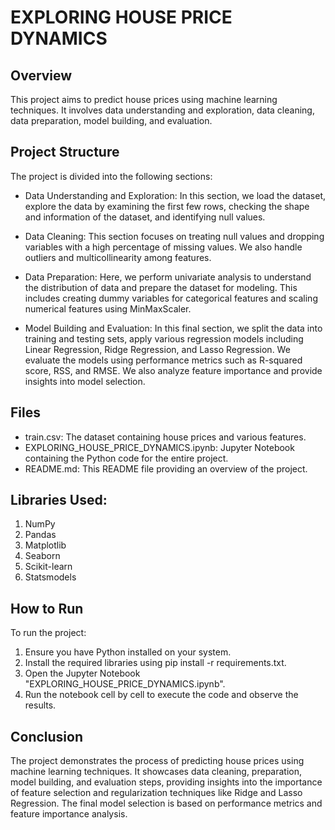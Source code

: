 # EXPLORING HOUSE PRICE DYNAMICS
## Overview
This project aims to predict house prices using machine learning techniques. It involves data understanding and exploration, data cleaning, data preparation, model building, and evaluation.

## Project Structure
The project is divided into the following sections:

- Data Understanding and Exploration: In this section, we load the dataset, explore the data by examining the first few rows, checking the shape and information of the dataset, and identifying null values.

- Data Cleaning: This section focuses on treating null values and dropping variables with a high percentage of missing values. We also handle outliers and multicollinearity among features.

- Data Preparation: Here, we perform univariate analysis to understand the distribution of data and prepare the dataset for modeling. This includes creating dummy variables for categorical features and scaling numerical features using MinMaxScaler.

- Model Building and Evaluation: In this final section, we split the data into training and testing sets, apply various regression models including Linear Regression, Ridge Regression, and Lasso Regression. We evaluate the models using performance metrics such as R-squared score, RSS, and RMSE. We also analyze feature importance and provide insights into model selection.

## Files
- train.csv: The dataset containing house prices and various features.  
- EXPLORING_HOUSE_PRICE_DYNAMICS.ipynb: Jupyter Notebook containing the Python code for the entire project.  
- README.md: This README file providing an overview of the project.

## Libraries Used:
1. NumPy  
2. Pandas  
3. Matplotlib  
4. Seaborn  
5. Scikit-learn  
6. Statsmodels  

## How to Run
To run the project:

1. Ensure you have Python installed on your system.    
2. Install the required libraries using pip install -r requirements.txt.  
3. Open the Jupyter Notebook "EXPLORING_HOUSE_PRICE_DYNAMICS.ipynb".  
4. Run the notebook cell by cell to execute the code and observe the results.  

## Conclusion
The project demonstrates the process of predicting house prices using machine learning techniques. It showcases data cleaning, preparation, model building, and evaluation steps, providing insights into the importance of feature selection and regularization techniques like Ridge and Lasso Regression. The final model selection is based on performance metrics and feature importance analysis.
